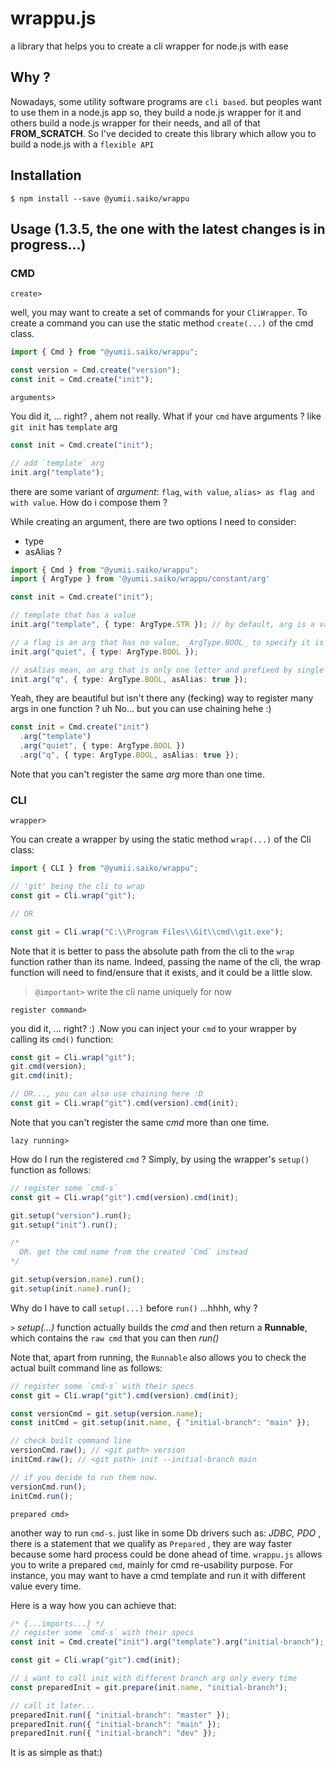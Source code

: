 # wrappu.js

a library that helps you to create a cli wrapper for node.js with ease

## Why ?

Nowadays, some utility software programs are `cli based`. but peoples want to use them in a node.js app so, they build a
node.js wrapper for it and others build a node.js wrapper for their needs, and all of that **FROM_SCRATCH**. So I've
decided
to create this library which allow you to build a node.js with a `flexible API`

## Installation

```shell
$ npm install --save @yumii.saiko/wrappu
```

## Usage (1.3.5, the one with the latest changes is in progress...)

### CMD

`create>`

well, you may want to create a set of commands for your `CliWrapper`. To create a command you can use
the static method `create(...)` of the cmd class.

```typescript
import { Cmd } from "@yumii.saiko/wrappu";

const version = Cmd.create("version");
const init = Cmd.create("init");
```

`arguments>`

You did it, ... right? , ahem not really. What if your `cmd` have arguments ?
like `git init` has `template` arg

```typescript
const init = Cmd.create("init");

// add `template` arg
init.arg("template");
```

there are some variant of _argument_: `flag`, `with value`, `alias> as flag and with value`.
How do i compose them ?

While creating an argument, there are two options I need to consider:

- type
- asAlias ?

```typescript
import { Cmd } from "@yumii.saiko/wrappu";
import { ArgType } from '@yumii.saiko/wrappu/constant/arg'

const init = Cmd.create("init");

// template that has a value
init.arg("template", { type: ArgType.STR }); // by default, arg is a variant with value

// a flag is an arg that has no value, _ArgType.BOOL_ to specify it is a flag
init.arg("quiet", { type: ArgType.BOOL });

// asAlias mean, an arg that is only one letter and prefixed by single `-`
init.arg("q", { type: ArgType.BOOL, asAlias: true });
```

Yeah, they are beautiful but isn't there any (fecking) way to register many args in one function ? uh
No... but you can use chaining hehe :)

```typescript
const init = Cmd.create("init")
  .arg("template")
  .arg("quiet", { type: ArgType.BOOL })
  .arg("q", { type: ArgType.BOOL, asAlias: true });
```

Note that you can't register the same _arg_ more than one time.

### CLI

`wrapper>`

You can create a wrapper by using the static method `wrap(...)` of the Cli class:

```typescript
import { CLI } from "@yumii.saiko/wrappu";

// 'git' being the cli to wrap
const git = Cli.wrap("git");

// OR

const git = Cli.wrap("C:\\Program Files\\Git\\cmd\\git.exe");
```

Note that it is better to pass the absolute path from the cli to the `wrap` function rather than its name. Indeed,
passing the name of the cli, the wrap function will need to find/ensure that it exists, and it could
be a little slow.

> `@important>` write the cli name uniquely for now

`register command>`

you did it, ... right? :) .Now you can inject your `cmd` to your wrapper by calling its `cmd()` function:

```typescript
const git = Cli.wrap("git");
git.cmd(version);
git.cmd(init);

// OR..., you can also use chaining here :D
const git = Cli.wrap("git").cmd(version).cmd(init);
```

Note that you can't register the same _cmd_ more than one time.

`lazy running>`

How do I run the registered `cmd` ? Simply, by using the wrapper's `setup()` function as follows:

```typescript
// register some `cmd-s`
const git = Cli.wrap("git").cmd(version).cmd(init);

git.setup("version").run();
git.setup("init").run();

/*
  OR. get the cmd name from the created `Cmd` instead
*/

git.setup(version.name).run();
git.setup(init.name).run();
```

Why do I have to call `setup(...)` before `run()` ...hhhh, why ?

`>` _setup(...)_ function actually builds the _cmd_ and then return a **Runnable**, which contains the `raw cmd` that you can then _run()_

Note that, apart from running, the `Runnable` also allows you to check the actual built command line as follows:

```typescript
// register some `cmd-s` with their specs
const git = Cli.wrap("git").cmd(version).cmd(init);

const versionCmd = git.setup(version.name);
const initCmd = git.setup(init.name, { "initial-branch": "main" });

// check built command line
versionCmd.raw(); // <git path> version
initCmd.raw(); // <git path> init --initial-branch main

// if you decide to run them now.
versionCmd.run();
initCmd.run();
```

`prepared cmd>`

another way to run `cmd-s`. just like in some Db drivers such as: _JDBC, PDO_ , there is a statement that we qualify as `Prepared`
, they are way faster because some hard process could be done ahead of time.
`wrappu.js` allows you to write a prepared `cmd`, mainly for cmd re-usability purpose. For instance, you may want to have a cmd template
and run it with different value every time.

Here is a way how you can achieve that:

```typescript
/* {...imports...} */
// register some `cmd-s` with their specs
const init = Cmd.create("init").arg("template").arg("initial-branch");

const git = Cli.wrap("git").cmd(init);

// i want to call init with different branch arg only every time
const preparedInit = git.prepare(init.name, "initial-branch");

// call it later...
preparedInit.run({ "initial-branch": "master" });
preparedInit.run({ "initial-branch": "main" });
preparedInit.run({ "initial-branch": "dev" });
```

It is as simple as that:)
